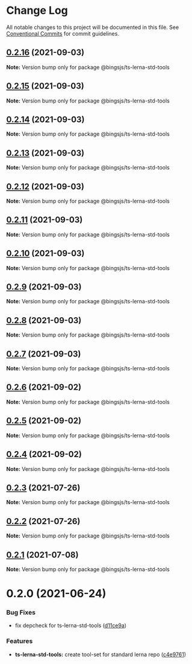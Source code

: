 # Change Log

All notable changes to this project will be documented in this file.
See [Conventional Commits](https://conventionalcommits.org) for commit guidelines.

## [0.2.16](https://github.com/bingtimren/op-tools/compare/@bingsjs/ts-lerna-std-tools@0.2.15...@bingsjs/ts-lerna-std-tools@0.2.16) (2021-09-03)

**Note:** Version bump only for package @bingsjs/ts-lerna-std-tools





## [0.2.15](https://github.com/bingtimren/op-tools/compare/@bingsjs/ts-lerna-std-tools@0.2.14...@bingsjs/ts-lerna-std-tools@0.2.15) (2021-09-03)

**Note:** Version bump only for package @bingsjs/ts-lerna-std-tools





## [0.2.14](https://github.com/bingtimren/op-tools/compare/@bingsjs/ts-lerna-std-tools@0.2.13...@bingsjs/ts-lerna-std-tools@0.2.14) (2021-09-03)

**Note:** Version bump only for package @bingsjs/ts-lerna-std-tools





## [0.2.13](https://github.com/bingtimren/op-tools/compare/@bingsjs/ts-lerna-std-tools@0.2.12...@bingsjs/ts-lerna-std-tools@0.2.13) (2021-09-03)

**Note:** Version bump only for package @bingsjs/ts-lerna-std-tools





## [0.2.12](https://github.com/bingtimren/op-tools/compare/@bingsjs/ts-lerna-std-tools@0.2.11...@bingsjs/ts-lerna-std-tools@0.2.12) (2021-09-03)

**Note:** Version bump only for package @bingsjs/ts-lerna-std-tools





## [0.2.11](https://github.com/bingtimren/op-tools/compare/@bingsjs/ts-lerna-std-tools@0.2.10...@bingsjs/ts-lerna-std-tools@0.2.11) (2021-09-03)

**Note:** Version bump only for package @bingsjs/ts-lerna-std-tools





## [0.2.10](https://github.com/bingtimren/op-tools/compare/@bingsjs/ts-lerna-std-tools@0.2.9...@bingsjs/ts-lerna-std-tools@0.2.10) (2021-09-03)

**Note:** Version bump only for package @bingsjs/ts-lerna-std-tools





## [0.2.9](https://github.com/bingtimren/op-tools/compare/@bingsjs/ts-lerna-std-tools@0.2.8...@bingsjs/ts-lerna-std-tools@0.2.9) (2021-09-03)

**Note:** Version bump only for package @bingsjs/ts-lerna-std-tools





## [0.2.8](https://github.com/bingtimren/op-tools/compare/@bingsjs/ts-lerna-std-tools@0.2.7...@bingsjs/ts-lerna-std-tools@0.2.8) (2021-09-03)

**Note:** Version bump only for package @bingsjs/ts-lerna-std-tools





## [0.2.7](https://github.com/bingtimren/op-tools/compare/@bingsjs/ts-lerna-std-tools@0.2.6...@bingsjs/ts-lerna-std-tools@0.2.7) (2021-09-03)

**Note:** Version bump only for package @bingsjs/ts-lerna-std-tools





## [0.2.6](https://github.com/bingtimren/op-tools/compare/@bingsjs/ts-lerna-std-tools@0.2.5...@bingsjs/ts-lerna-std-tools@0.2.6) (2021-09-02)

**Note:** Version bump only for package @bingsjs/ts-lerna-std-tools





## [0.2.5](https://github.com/bingtimren/op-tools/compare/@bingsjs/ts-lerna-std-tools@0.2.4...@bingsjs/ts-lerna-std-tools@0.2.5) (2021-09-02)

**Note:** Version bump only for package @bingsjs/ts-lerna-std-tools





## [0.2.4](https://github.com/bingtimren/op-tools/compare/@bingsjs/ts-lerna-std-tools@0.2.3...@bingsjs/ts-lerna-std-tools@0.2.4) (2021-09-02)

**Note:** Version bump only for package @bingsjs/ts-lerna-std-tools





## [0.2.3](https://github.com/bingtimren/op-tools/compare/@bingsjs/ts-lerna-std-tools@0.2.2...@bingsjs/ts-lerna-std-tools@0.2.3) (2021-07-26)

**Note:** Version bump only for package @bingsjs/ts-lerna-std-tools





## [0.2.2](https://github.com/bingtimren/op-tools/compare/@bingsjs/ts-lerna-std-tools@0.2.1...@bingsjs/ts-lerna-std-tools@0.2.2) (2021-07-26)

**Note:** Version bump only for package @bingsjs/ts-lerna-std-tools





## [0.2.1](https://github.com/bingtimren/op-tools/compare/@bingsjs/ts-lerna-std-tools@0.2.0...@bingsjs/ts-lerna-std-tools@0.2.1) (2021-07-08)

**Note:** Version bump only for package @bingsjs/ts-lerna-std-tools





# 0.2.0 (2021-06-24)


### Bug Fixes

* fix depcheck for ts-lerna-std-tools ([d11ce9a](https://github.com/bingtimren/op-tools/commit/d11ce9aa8c863fab410aa76ad4360aeb5a2d2353))


### Features

* **ts-lerna-std-tools:** create tool-set for standard lerna repo ([c4e9761](https://github.com/bingtimren/op-tools/commit/c4e97618f7fac736396d5eda9facd25cfa9370d0))
